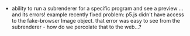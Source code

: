 - ability to run a subrenderer for a specific program and see a preview ... and its errors! example recently fixed problem: p5.js didn't have access to the fake-browser Image object. that error was easy to see from the subrenderer - how do we percolate that to the web...?
